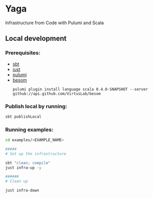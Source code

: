 # Yaga

Infrastructure from Code with Pulumi and Scala

## Local development

### Prerequisites:
  - [sbt](https://www.scala-sbt.org/)
  - [just](https://github.com/casey/just)
  - [pulumi](https://www.pulumi.com/docs/iac/download-install/)
  - [besom](https://virtuslab.github.io/besom/docs/getting_started/)
    ```shell
    pulumi plugin install language scala 0.4.0-SNAPSHOT --server github://api.github.com/VirtusLab/besom
    ```

### Publish local by running:
```bash
sbt publishLocal
```

### Running examples:
```bash
cd examples/<EXAMPLE_NAME>

#####
# Set up the infrastructure

sbt "clean; compile"
just infra-up -y

######
# Clean up

just infra-down
```